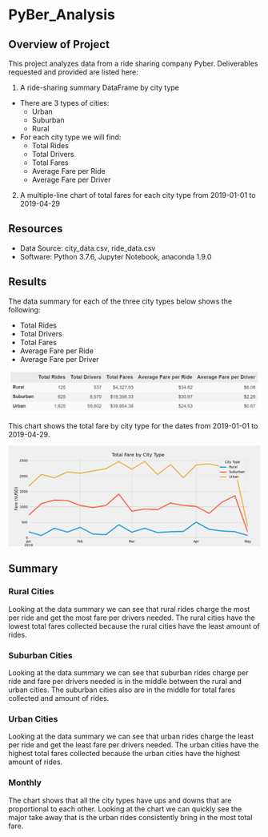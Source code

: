 # PyBer_Analysis


## Overview of Project
This project analyzes data from a ride sharing company Pyber.
Deliverables requested and provided are listed here:

 1. A ride-sharing summary DataFrame by city type
 - There are 3 types of cities:
	- Urban
	- Suburban
	- Rural
 - For each city type we will find:
	- Total Rides
	- Total Drivers
	- Total Fares
	- Average Fare per Ride
	- Average Fare per Driver
	
 2.  A multiple-line chart of total fares for each city type from 2019-01-01 to 2019-04-29


## Resources
- Data Source: city_data.csv, ride_data.csv
- Software: Python 3.7.6, Jupyter Notebook, anaconda 1.9.0
	
## Results
The data summary for each of the three city types below shows the following:
- Total Rides
- Total Drivers
- Total Fares
- Average Fare per Ride
- Average Fare per Driver

![alt text](https://github.com/zimmer3-iii/PyBer_Analysis/blob/main/analysis/ride_sharing_dataframe.png?raw=true)

This chart shows the total fare by city type for the dates from 2019-01-01 to 2019-04-29.

![alt text](https://github.com/zimmer3-iii/PyBer_Analysis/blob/main/analysis/TotalFare.png?raw=true)



## Summary

### Rural Cities
Looking at the data summary we can see that rural rides charge the most per ride and get the most fare per drivers needed. 
The rural cities have the lowest total fares collected because the rural cities have the least amount of rides.
### Suburban Cities
Looking at the data summary we can see that suburban rides charge per ride and fare per drivers needed is in the middle between the rural and urban cities. 
The suburban cities also are in the middle for total fares collected and amount of rides.
### Urban Cities
Looking at the data summary we can see that urban rides charge the least per ride and get the least fare per drivers needed. 
The urban cities have the highest total fares collected because the urban cities have the highest amount of rides.
### Monthly
The chart shows that all the city types have ups and downs that are proportional to each other. 
Looking at the chart we can quickly see the major take away that is the urban rides consistently bring in the most total fare.
